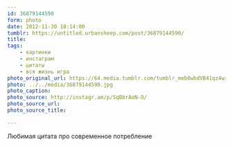 ```yaml
---
id: 36879144590
form: photo
date: 2012-11-30 18:14:00
tumblr: https://untitled.urbansheep.com/post/36879144590/
title:
tags:
    - картинки
    - инстаграм
    - цитаты
    - вся жизнь игра
photo_original_url: https://64.media.tumblr.com/tumblr_meb0wbdVB41qz4wzio1_640.jpg
photo: ../../media/36879144590.jpg
photo_caption:
photo_source: http://instagr.am/p/SqBbrAoN-O/
photo_source_url:
photo_source_title:

---
```


<p>Любимая цитата про современное потребление</p>
